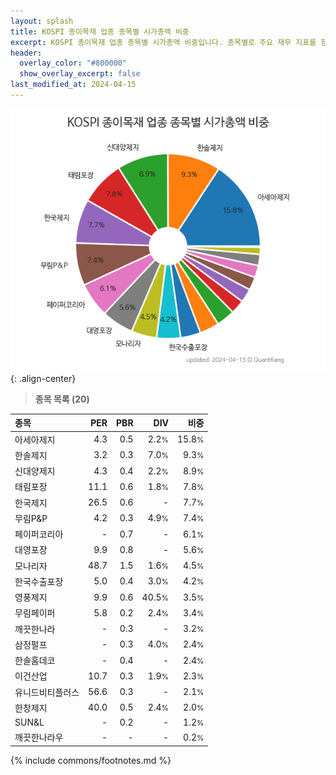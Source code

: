 ```yaml
---
layout: splash
title: KOSPI 종이목재 업종 종목별 시가총액 비중
excerpt: KOSPI 종이목재 업종 종목별 시가총액 비중입니다. 종목별로 주요 재무 지표를 함께 표시합니다.
header:
  overlay_color: "#800000"
  show_overlay_excerpt: false
last_modified_at: 2024-04-15
---
```



![KOSPI 종이목재 업종 종목별 시가총액 비중](/stats/sector/images/kospi_업종_종이목재_종목.png){: .align-center}


> **종목 목록 (20)**<a id="list"></a>

| **종목** | **PER** | **PBR** | **DIV** | **비중** |
| :------- | ------: | ------: | ------: | -------: |
| 아세아제지 | 4.3 | 0.5 | 2.2<small>%</small> | 15.8<small>%</small> |
| 한솔제지 | 3.2 | 0.3 | 7.0<small>%</small> | 9.3<small>%</small> |
| 신대양제지 | 4.3 | 0.4 | 2.2<small>%</small> | 8.9<small>%</small> |
| 태림포장 | 11.1 | 0.6 | 1.8<small>%</small> | 7.8<small>%</small> |
| 한국제지 | 26.5 | 0.6 | - | 7.7<small>%</small> |
| 무림P&P | 4.2 | 0.3 | 4.9<small>%</small> | 7.4<small>%</small> |
| 페이퍼코리아 | - | 0.7 | - | 6.1<small>%</small> |
| 대영포장 | 9.9 | 0.8 | - | 5.6<small>%</small> |
| 모나리자 | 48.7 | 1.5 | 1.6<small>%</small> | 4.5<small>%</small> |
| 한국수출포장 | 5.0 | 0.4 | 3.0<small>%</small> | 4.2<small>%</small> |
| 영풍제지 | 9.9 | 0.6 | 40.5<small>%</small> | 3.5<small>%</small> |
| 무림페이퍼 | 5.8 | 0.2 | 2.4<small>%</small> | 3.4<small>%</small> |
| 깨끗한나라 | - | 0.3 | - | 3.2<small>%</small> |
| 삼정펄프 | - | 0.3 | 4.0<small>%</small> | 2.4<small>%</small> |
| 한솔홈데코 | - | 0.4 | - | 2.4<small>%</small> |
| 이건산업 | 10.7 | 0.3 | 1.9<small>%</small> | 2.3<small>%</small> |
| 유니드비티플러스 | 56.6 | 0.3 | - | 2.1<small>%</small> |
| 한창제지 | 40.0 | 0.5 | 2.4<small>%</small> | 2.0<small>%</small> |
| SUN&L | - | 0.2 | - | 1.2<small>%</small> |
| 깨끗한나라우 | - | - | - | 0.2<small>%</small> |

{% include commons/footnotes.md %}